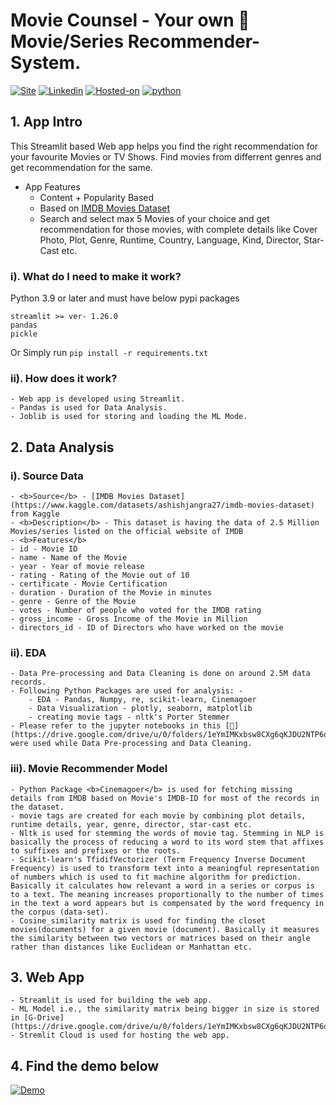 # Movie Counsel - Your own 🍿 Movie/Series Recommender-System.
[![Site](https://img.shields.io/static/v1?label=visit%20Website&message=Movie%20Counsel%20Page&color=yellow)](https://movie-counsel.streamlit.app)
[![Linkedin](https://img.shields.io/static/v1?label=visit&message=My%20Linkedin%20Page&color=blue&logo=linkedin)](https://www.linkedin.com/in/shailesh-bisht-b42a73184/)
[![Hosted-on](https://img.shields.io/static/v1?label=made%20with&message=Streamlit&color=c21a09&logo=streamlit)](https://streamlit.io/)
[![python](https://img.shields.io/static/v1?label=Python&message=%3E=3.9&color=brown&logo=python)]()
<br>

## 1. App Intro
This Streamlit based Web app helps you find the right recommendation for your favourite Movies or TV Shows. Find movies from differrent genres and get recommendation for the same.
- App Features
    - Content + Popularity Based
    - Based on  [IMDB Movies Dataset](https://www.kaggle.com/datasets/ashishjangra27/imdb-movies-dataset)
    - Search and select max 5 Movies of your choice and get recommendation for those movies, with complete details like Cover Photo, Plot, Genre, Runtime, Country, Language, Kind, Director, Star-Cast etc.

### i). What do I need to make it work?
Python 3.9 or later and must have below pypi packages
```
streamlit >= ver- 1.26.0
pandas
pickle
```
Or Simply run `pip install -r requirements.txt`

### ii). How does it work?
    - Web app is developed using Streamlit.
    - Pandas is used for Data Analysis.
    - Joblib is used for storing and loading the ML Mode.

## 2. Data Analysis
### i). Source Data
    - <b>Source</b> - [IMDB Movies Dataset](https://www.kaggle.com/datasets/ashishjangra27/imdb-movies-dataset) from Kaggle
    - <b>Description</b> - This dataset is having the data of 2.5 Million Movies/series listed on the official website of IMDB
    - <b>Features</b>
    - id - Movie ID
    - name - Name of the Movie
    - year - Year of movie release
    - rating - Rating of the Movie out of 10
    - certificate - Movie Certification
    - duration - Duration of the Movie in minutes
    - genre - Genre of the Movie
    - votes - Number of people who voted for the IMDB rating
    - gross_income - Gross Income of the Movie in Million
    - directors_id - ID of Directors who have worked on the movie

### ii). EDA
    - Data Pre-processing and Data Cleaning is done on around 2.5M data records.
    - Following Python Packages are used for analysis: -
        - EDA - Pandas, Numpy, re, scikit-learn, Cinemagoer
        - Data Visualization - plotly, seaborn, matplotlib
        - creating movie tags - nltk's Porter Stemmer
    - Please refer to the jupyter notebooks in this [📁](https://drive.google.com/drive/u/0/folders/1eYmIMKxbsw8CXg6qKJDU2NTP6qwkv0C9),these were used while Data Pre-processing and Data Cleaning.

### iii). Movie Recommender Model
    - Python Package <b>Cinemagoer</b> is used for fetching missing details from IMDB based on Movie's IMDB-ID for most of the records in the dataset.
    - movie tags are created for each movie by combining plot details, runtime details, year, genre, director, star-cast etc.
    - Nltk is used for stemming the words of movie tag. Stemming in NLP is basically the process of reducing a word to its word stem that affixes to suffixes and prefixes or the roots.
    - Scikit-learn's TfidifVectorizer (Term Frequency Inverse Document Frequency) is used to transform text into a meaningful representation of numbers which is used to fit machine algorithm for prediction. Basically it calculates how relevant a word in a series or corpus is to a text. The meaning increases proportionally to the number of times in the text a word appears but is compensated by the word frequency in the corpus (data-set).
    - Cosine_similarity matrix is used for finding the closet movies(documents) for a given movie (document). Basically it measures the similarity between two vectors or matrices based on their angle rather than distances like Euclidean or Manhattan etc.

## 3. Web App
    - Streamlit is used for building the web app.
    - ML Model i.e., the similarity matrix being bigger in size is stored in [G-Drive](https://drive.google.com/drive/u/0/folders/1eYmIMKxbsw8CXg6qKJDU2NTP6qwkv0C9)
    - Stremlit Cloud is used for hosting the web app.
## 4. Find the demo below
[![Demo]()]()